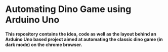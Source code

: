 # Automating Dino Game using Arduino Uno
#### This repository contains the idea, code as well as the layout behind an Arduino Uno based project aimed at automating the classic dino game (in dark mode) on the chrome browser.
